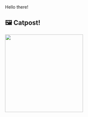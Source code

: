 Hello there!



## 🖼️ Catpost!

<sub>
    <img src="https://cdn2.thecatapi.com/images/okCafRmf-.jpg" height="256">
</sub>

